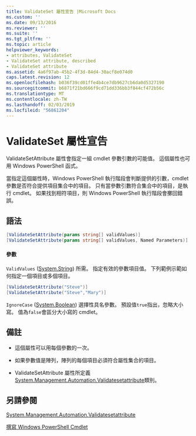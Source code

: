 ```yaml
---
title: ValidateSet 屬性宣告 |Microsoft Docs
ms.custom: ''
ms.date: 09/13/2016
ms.reviewer: ''
ms.suite: ''
ms.tgt_pltfrm: ''
ms.topic: article
helpviewer_keywords:
- attributes, ValidateSet
- ValidateSet attribute, described
- ValidateSet attribute
ms.assetid: 4a6f97ab-45b2-4f3d-84d4-30acf8e074d0
caps.latest.revision: 12
ms.openlocfilehash: b036f39cd01ffe4b4ce7db9627cb6da0d5327190
ms.sourcegitcommit: b6871f21bd666f9cd71dd336bb3f844cf472b56c
ms.translationtype: MT
ms.contentlocale: zh-TW
ms.lasthandoff: 02/03/2019
ms.locfileid: "56861204"
---
```

# <a name="validateset-attribute-declaration"></a>ValidateSet 屬性宣告

ValidateSetAttribute 屬性會指定一組 cmdlet 參數引數的可能值。 這個屬性也可用 Windows PowerShell 函式。

當指定這個屬性時，Windows PowerShell 執行階段會判斷提供的引數，cmdlet 參數是否符合提供項目集合中的項目。 只有當參數引數符合集合中的項目，是執行 cmdlet。 如果找到相符項目，則 Windows PowerShell 執行階段會擲回錯誤。

## <a name="syntax"></a>語法

```csharp
[ValidateSetAttribute(params string[] validValues)]
[ValidateSetAttribute(params string[] validValues, Named Parameters)]
```

#### <a name="parameters"></a>參數

`ValidValues` ([System.String](/dotnet/api/System.String)) 所需。 指定有效的參數項目值。 下列範例示範如何指定一個項目或多個項目。

```csharp
[ValidateSetAttribute("Steve")]
[ValidateSetAttribute("Steve","Mary")]
```

`IgnoreCase` ([System.Boolean](/dotnet/api/System.Boolean)) 選擇性具名參數。 預設值`true`指出，忽略大小寫。 值為`false`會區分大小寫的 cmdlet。

## <a name="remarks"></a>備註

- 這個屬性可以用每個參數的一次。

- 如果參數值是陣列，陣列的每個項目必須符合屬性集合的項目。

- ValidateSetAttribute 屬性所定義[System.Management.Automation.Validatesetattribute](/dotnet/api/System.Management.Automation.ValidateSetAttribute)類別。

## <a name="see-also"></a>另請參閱

[System.Management.Automation.Validatesetattribute](/dotnet/api/System.Management.Automation.ValidateSetAttribute)

[撰寫 Windows PowerShell Cmdlet](./writing-a-windows-powershell-cmdlet.md)
